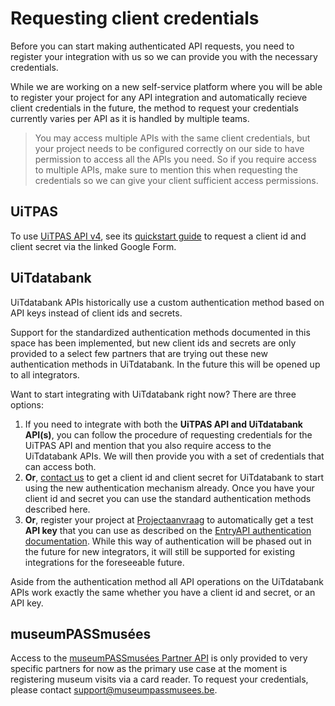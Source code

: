 # Requesting client credentials

Before you can start making authenticated API requests, you need to register your integration with us so we can provide you with the necessary credentials.

While we are working on a new self-service platform where you will be able to register your project for any API integration and automatically recieve client credentials in the future, the method to request your credentials currently varies per API as it is handled by multiple teams.

> You may access multiple APIs with the same client credentials, but your project needs to be configured correctly on our side to have permission to access all the APIs you need. So if you require access to multiple APIs, make sure to mention this when requesting the credentials so we can give your client sufficient access permissions.

## UiTPAS

To use [UiTPAS API v4](https://docs.publiq.be/docs/uitpas), see its [quickstart guide](https://docs.publiq.be/docs/uitpas/d0748f47a3dba-quick-start) to request a client id and client secret via the linked Google Form.

## UiTdatabank

UiTdatabank APIs historically use a custom authentication method based on API keys instead of client ids and secrets.

Support for the standardized authentication methods documented in this space has been implemented, but new client ids and secrets are only provided to a select few partners that are trying out these new authentication methods in UiTdatabank. In the future this will be opened up to all integrators.

Want to start integrating with UiTdatabank right now? There are three options:

1. If you need to integrate with both the **UiTPAS API and UiTdatabank API(s)**, you can follow the procedure of requesting credentials for the UiTPAS API and mention that you also require access to the UiTdatabank APIs. We will then provide you with a set of credentials that can access both.
2. **Or**, [contact us](https://docs.publiq.be/#contact-us) to get a client id and client secret for UiTdatabank to start using the new authentication mechanism already. Once you have your client id and secret you can use the standard authentication methods described here.
3. **Or**, register your project at [Projectaanvraag](https://projectaanvraag.uitdatabank.be) to automatically get a test **API key** that you can use as described on the [EntryAPI authentication documentation](https://docs.publiq.be/docs/uitdatabank/entry-api%2Fauthentication#jwt-provider-tokens-using-an-api-key). While this way of authentication will be phased out in the future for new integrators, it will still be supported for existing integrations for the foreseeable future.

Aside from the authentication method all API operations on the UiTdatabank APIs work exactly the same whether you have a client id and secret, or an API key.

## museumPASSmusées

Access to the [museumPASSmusées Partner API](https://docs.publiq.be/docs/museumpassmusees) is only provided to very specific partners for now as the primary use case at the moment is registering museum visits via a card reader. To request your credentials, please contact <support@museumpassmusees.be>.

